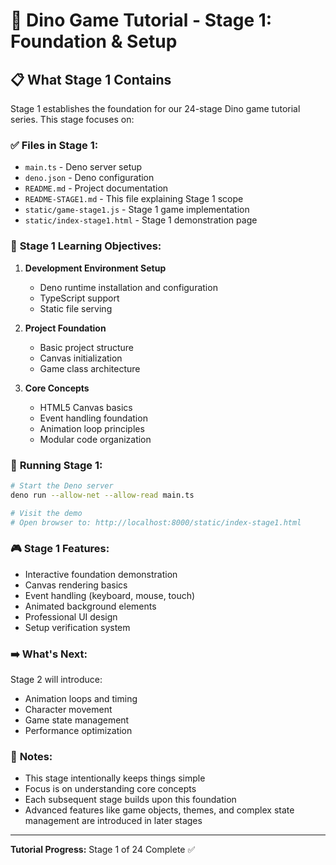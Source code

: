 # 🦕 Dino Game Tutorial - Stage 1: Foundation & Setup

## 📋 What Stage 1 Contains

Stage 1 establishes the foundation for our 24-stage Dino game tutorial series. This stage focuses on:

### ✅ **Files in Stage 1:**
- `main.ts` - Deno server setup
- `deno.json` - Deno configuration
- `README.md` - Project documentation
- `README-STAGE1.md` - This file explaining Stage 1 scope
- `static/game-stage1.js` - Stage 1 game implementation
- `static/index-stage1.html` - Stage 1 demonstration page

### 🎯 **Stage 1 Learning Objectives:**
1. **Development Environment Setup**
   - Deno runtime installation and configuration
   - TypeScript support
   - Static file serving

2. **Project Foundation**
   - Basic project structure
   - Canvas initialization
   - Game class architecture

3. **Core Concepts**
   - HTML5 Canvas basics
   - Event handling foundation
   - Animation loop principles
   - Modular code organization

### 🚀 **Running Stage 1:**

```bash
# Start the Deno server
deno run --allow-net --allow-read main.ts

# Visit the demo
# Open browser to: http://localhost:8000/static/index-stage1.html
```

### 🎮 **Stage 1 Features:**
- Interactive foundation demonstration
- Canvas rendering basics
- Event handling (keyboard, mouse, touch)
- Animated background elements
- Professional UI design
- Setup verification system

### ➡️ **What's Next:**
Stage 2 will introduce:
- Animation loops and timing
- Character movement
- Game state management
- Performance optimization

### 📝 **Notes:**
- This stage intentionally keeps things simple
- Focus is on understanding core concepts
- Each subsequent stage builds upon this foundation
- Advanced features like game objects, themes, and complex state management are introduced in later stages

---

**Tutorial Progress:** Stage 1 of 24 Complete ✅

